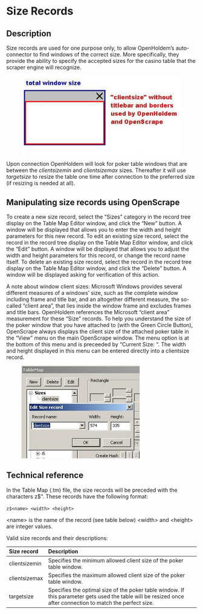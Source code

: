 # Size Records 

## Description 

Size records are used for one purpose only, to allow OpenHoldem’s
auto-connector to find windows of the correct size. More specifically,
they provide the ability to specify the accepted sizes for the casino
table that the scraper engine will recognize.

<figure>
<img src="images/openholdem/tablemaps/oh_clientsize.jpg" />
</figure>

Upon connection OpenHoldem will look for poker table windows that are
between the *clientsizemin* and *clientsizemax* sizes. Thereafter it
will use *targetsize* to resize the table one time after connection to
the preferred size (if resizing is needed at all).

## Manipulating size records using OpenScrape 

To create a new size record, select the “Sizes” category in the record
tree display on the Table Map Editor window, and click the “New” button.
A window will be displayed that allows you to enter the width and height
parameters for this new record. To edit an existing size record, select
the record in the record tree display on the Table Map Editor window,
and click the “Edit” button. A window will be displayed that allows you
to adjust the width and height parameters for this record, or change the
record name itself. To delete an existing size record, select the record
in the record tree display on the Table Map Editor window, and click the
“Delete” button. A window will be displayed asking for verification of
this action.

A note about window client sizes: Microsoft Windows provides several
different measures of a windows’ size, such as the complete window
including frame and title bar, and an altogether different measure, the
so-called “client area”, that lies inside the window frame and excludes
frames and title bars. OpenHoldem references the Microsoft “client area”
measurement for these “Size” records. To help you understand the size of
the poker window that you have attached to (with the Green Circle
Button), OpenScrape always displays the client size of the attached
poker table in the “View” menu on the main OpenScrape window. The menu
option is at the bottom of this menu and is preceeded by “Current Size:
“. The width and height displayed in this menu can be entered directly
into a clientsize record.

<figure>
<img src="images/openholdem/tablemaps/os_edit_clientsize.jpg" />
</figure>

## Technical reference 

In the Table Map (.tm) file, the size records will be preceded with the
characters z\$”. These records have the following format:

`z$<name> <width> <height>`

\<name\> is the name of the record (see table below) \<width\> and
\<height\> are integer values.

Valid size records and their descriptions:

| Size record | Description |
|:---|:---|
| clientsizemin | Specifies the minimum allowed client size of the poker table window. |
| clientsizemax | Specifies the maximum allowed client size of the poker table window. |
| targetsize | Specifies the optimal size of the poker table window. If this parameter gets used the table will be resized once after connection to match the perfect size. |
